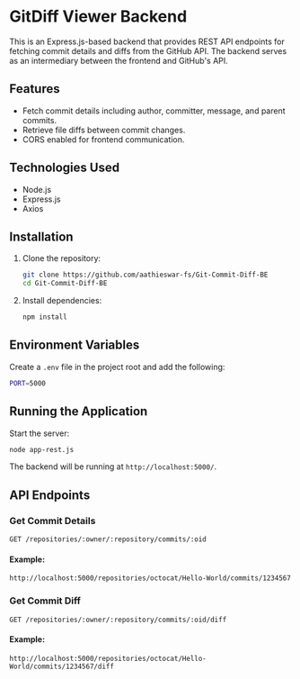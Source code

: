 # GitDiff Viewer Backend

This is an Express.js-based backend that provides REST API endpoints for fetching commit details and diffs from the GitHub API. The backend serves as an intermediary between the frontend and GitHub's API.

## Features
- Fetch commit details including author, committer, message, and parent commits.
- Retrieve file diffs between commit changes.
- CORS enabled for frontend communication.

## Technologies Used
- Node.js
- Express.js
- Axios

## Installation

1. Clone the repository:
   ```sh
   git clone https://github.com/aathieswar-fs/Git-Commit-Diff-BE
   cd Git-Commit-Diff-BE
   ```

2. Install dependencies:
   ```sh
   npm install
   ```

## Environment Variables

Create a `.env` file in the project root and add the following:
   ```sh
   PORT=5000
   ```

## Running the Application

Start the server:
   ```sh
   node app-rest.js
   ```

The backend will be running at `http://localhost:5000/`.

## API Endpoints

### Get Commit Details
```
GET /repositories/:owner/:repository/commits/:oid
```
#### Example:
```
http://localhost:5000/repositories/octocat/Hello-World/commits/1234567
```

### Get Commit Diff
```
GET /repositories/:owner/:repository/commits/:oid/diff
```
#### Example:
```
http://localhost:5000/repositories/octocat/Hello-World/commits/1234567/diff
```
